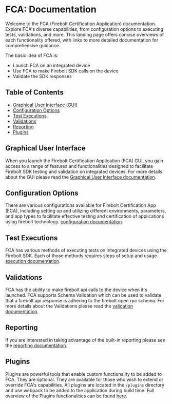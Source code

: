 
# FCA: Documentation

Welcome to the FCA (Firebolt Certification Application) documentation. Explore FCA's diverse capabilities, from configuration options to executing tests, validations, and more. This landing page offers concise overviews of each functionality offered, with links to more detailed documentation for comprehensive guidance.

The basic idea of FCA is:

- Launch FCA on an integrated device
- Use FCA to make Firebolt SDK calls on the device
- Validate the SDK responses
  
## Table of Contents

  - [Graphical User Interface (GUI)](#graphical-user-interface)
  - [Configuration Options](#configuration-options)
  - [Test Executions](#test-executions)
  - [Validations](#validations)
  - [Reporting](#reporting)
  - [Plugins](#plugins)

## Graphical User Interface

When you launch the Firebolt Certification Application (FCA) GUI, you gain access to a range of features and functionalities designed to facilitate Firebolt SDK testing and validation on integrated devices. For more details about the GUI please read the [Graphical User Interface documentation](GUI.md).

## Configuration Options

There are various configurations available for Firebolt Certification App (FCA), Including setting up and utilizing different environments, parameters, and app types to facilitate effective testing and certification of applications using firebolt technology.
[configuration documentation](./Configurations.md).

## Test Executions

FCA has various methods of executing tests on integrated devices using the Firebolt SDK. Each of those methods requires steps of setup and usage.
[execution documentation](./Execution.md).

## Validations

FCA has the ability to make firebolt api calls to the device when it's launched. FCA supports Schema Validation which can be used to validate that a firebolt api response is adhering to the firebolt open rpc schema. For more details about the Validations please read the [validation documentation](./Validations.md).

## Reporting

If you are interested in taking advantage of the built-in reporting please see the [reporting documentation](./Reporting.md).

## Plugins
Plugins are powerful tools that enable custom functionality to be added to FCA. They are optional. They are available for those who wish to extend or override FCA's capabilities. All plugins are located in the `/plugins` directory and use webpack to be added to the application during build time. Full overview of the Plugins functionalities can be found [here](plugins/Plugins.md).
